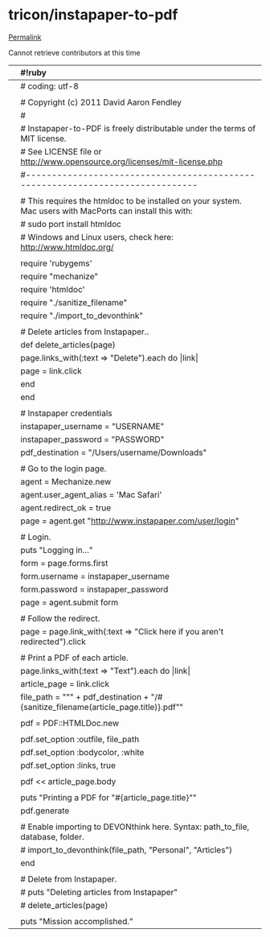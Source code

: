 # tricon/instapaper-to-pdf

[Permalink](https://github.com/tricon/instapaper-to-pdf/blob/57e4484ddc00e782033c25fbdbe321d3d9ccc8c9/instapaper_to_pdf.rb)

Cannot retrieve contributors at this time

|  | \#!ruby |
| :--- | :--- |
|  | \# coding: utf-8 |
|  |  |
|  | \# Copyright \(c\) 2011 David Aaron Fendley |
|  | \# |
|  | \# Instapaper-to-PDF is freely distributable under the terms of MIT license. |
|  | \# See LICENSE file or http://www.opensource.org/licenses/mit-license.php |
|  | \#------------------------------------------------------------------------------ |
|  |  |
|  | \# This requires the htmldoc to be installed on your system. Mac users with MacPorts can install this with: |
|  | \# sudo port install htmldoc |
|  | \# Windows and Linux users, check here: http://www.htmldoc.org/ |
|  |  |
|  | require 'rubygems' |
|  | require "mechanize" |
|  | require 'htmldoc' |
|  | require "./sanitize\_filename" |
|  | require "./import\_to\_devonthink" |
|  |  |
|  | \# Delete articles from Instapaper.. |
|  | def delete\_articles\(page\) |
|  |  page.links\_with\(:text =&gt; "Delete"\).each do \|link\| |
|  |  page = link.click |
|  |  end |
|  | end |
|  |  |
|  | \# Instapaper credentials |
|  | instapaper\_username = "USERNAME" |
|  | instapaper\_password = "PASSWORD" |
|  | pdf\_destination = "/Users/username/Downloads" |
|  |  |
|  | \# Go to the login page. |
|  | agent = Mechanize.new |
|  | agent.user\_agent\_alias = 'Mac Safari' |
|  | agent.redirect\_ok = true |
|  | page = agent.get "http://www.instapaper.com/user/login" |
|  |  |
|  | \# Login. |
|  | puts "Logging in..." |
|  | form = page.forms.first |
|  | form.username = instapaper\_username |
|  | form.password = instapaper\_password |
|  | page = agent.submit form |
|  |  |
|  | \# Follow the redirect. |
|  | page = page.link\_with\(:text =&gt; "Click here if you aren't redirected"\).click |
|  |  |
|  | \# Print a PDF of each article. |
|  | page.links\_with\(:text =&gt; "Text"\).each do \|link\| |
|  |  article\_page = link.click |
|  |  file\_path = "\"" + pdf\_destination + "/\#{sanitize\_filename\(article\_page.title\)}.pdf\"" |
|  |  |
|  |  pdf = PDF::HTMLDoc.new |
|  |  |
|  |  pdf.set\_option :outfile, file\_path |
|  |  pdf.set\_option :bodycolor, :white |
|  |  pdf.set\_option :links, true |
|  |  |
|  |  pdf &lt;&lt; article\_page.body |
|  |  |
|  |  puts "Printing a PDF for \"\#{article\_page.title}\"" |
|  |  pdf.generate |
|  |  |
|  |  \# Enable importing to DEVONthink here. Syntax: path\_to\_file, database, folder. |
|  |  \# import\_to\_devonthink\(file\_path, "Personal", "Articles"\) |
|  | end |
|  |  |
|  | \# Delete from Instapaper. |
|  | \# puts "Deleting articles from Instapaper" |
|  | \# delete\_articles\(page\) |
|  |  |
|  | puts "Mission accomplished." |

